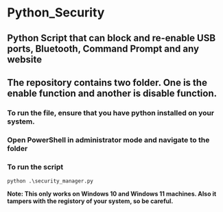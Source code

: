 # Python_Security
## Python Script that can block and re-enable USB ports, Bluetooth, Command Prompt and any website

## The repository contains two folder. One is the enable function and another is disable function.

### To run the file, ensure that you have python installed on your system.

### Open PowerShell in administrator mode and navigate to the folder

### To run the script

```
python .\security_manager.py 
```
**Note: This only works on Windows 10 and Windows 11 machines. Also it tampers with the registory of your system, so be careful.**
